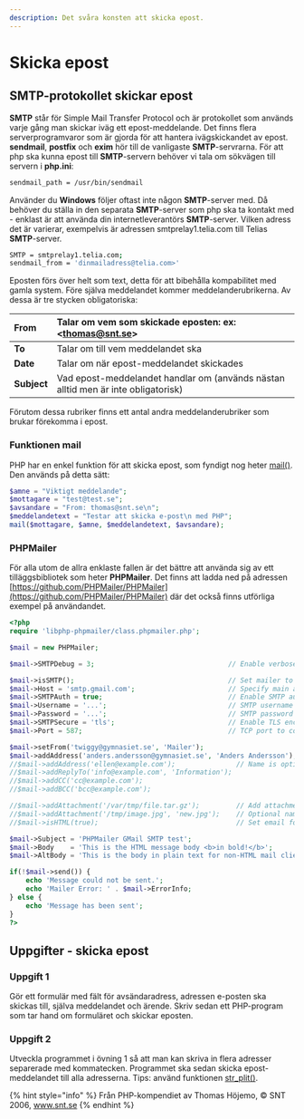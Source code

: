 ```yaml
---
description: Det svåra konsten att skicka epost.
---
```


# Skicka epost

## **SMTP-protokollet skickar epost**

**SMTP** står för Simple Mail Transfer Protocol och är protokollet som används varje gång man skickar iväg ett epost-meddelande. Det finns flera serverprogramvaror som är gjorda för att hantera ivägskickandet av epost. **sendmail**, **postfix** och **exim** hör till de vanligaste **SMTP**-servrarna. För att php ska kunna epost till **SMTP**-servern behöver vi tala om sökvägen till servern i **php.ini**:

```bash
sendmail_path = /usr/bin/sendmail
```

Använder du **Windows** följer oftast inte någon **SMTP**-server med. Då behöver du ställa in den separata **SMTP**-server som php ska ta kontakt med - enklast är att använda din internetleverantörs **SMTP**-server. Vilken adress det är varierar, exempelvis är adressen smtprelay1.telia.com till Telias **SMTP**-server.

```bash
SMTP = smtprelay1.telia.com;
sendmail_from = 'dinmailadress@telia.com>'
```

Eposten förs över helt som text, detta för att bibehålla kompabilitet med gamla system. Före själva meddelandet kommer meddelanderubrikerna. Av dessa är tre stycken obligatoriska:

| **From** | Talar om vem som skickade eposten: ex: &lt;thomas@snt.se&gt; |
| :--- | :--- |
| **To** | Talar om till vem meddelandet ska |
| **Date** | Talar om när epost-meddelandet skickades |
| **Subject** | Vad epost-meddelandet handlar om \(används nästan alltid men är inte obligatorisk\) |

Förutom dessa rubriker finns ett antal andra meddelanderubriker som brukar förekomma i epost.

### **Funktionen mail**

PHP har en enkel funktion för att skicka epost, som fyndigt nog heter [mail\(\)](https://devdocs.io/php/function.mail). Den används på detta sätt:

```php
$amne = "Viktigt meddelande";
$mottagare = "test@test.se";
$avsandare = "From: thomas@snt.se\n";
$meddelandetext = "Testar att skicka e-post\n med PHP";
mail($mottagare, $amne, $meddelandetext, $avsandare);
```

### **PHPMailer**

För alla utom de allra enklaste fallen är det bättre att använda sig av ett tilläggsbibliotek som heter **PHPMailer**. Det finns att ladda ned på adressen [https://github.com/PHPMailer/PHPMailer](https://github.com/PHPMailer/PHPMailer) där det också finns utförliga exempel på användandet.

```php
<?php
require 'libphp-phpmailer/class.phpmailer.php';

$mail = new PHPMailer;

$mail->SMTPDebug = 3;                                 // Enable verbose debug output

$mail->isSMTP();                                      // Set mailer to use SMTP
$mail->Host = 'smtp.gmail.com';                       // Specify main and backup SMTP servers
$mail->SMTPAuth = true;                               // Enable SMTP authentication
$mail->Username = '...';                              // SMTP username
$mail->Password = '...';                              // SMTP password
$mail->SMTPSecure = 'tls';                            // Enable TLS encryption, `ssl` also accepted
$mail->Port = 587;                                    // TCP port to connect to

$mail->setFrom('twiggy@gymnasiet.se', 'Mailer');
$mail->addAddress('anders.andersson@gymnasiet.se', 'Anders Andersson');     // Add a recipient
//$mail->addAddress('ellen@example.com');               // Name is optional
//$mail->addReplyTo('info@example.com', 'Information');
//$mail->addCC('cc@example.com');
//$mail->addBCC('bcc@example.com');

//$mail->addAttachment('/var/tmp/file.tar.gz');         // Add attachments
//$mail->addAttachment('/tmp/image.jpg', 'new.jpg');    // Optional name
//$mail->isHTML(true);                                  // Set email format to HTML

$mail->Subject = 'PHPMailer GMail SMTP test';
$mail->Body    = 'This is the HTML message body <b>in bold!</b>';
$mail->AltBody = 'This is the body in plain text for non-HTML mail clients';

if(!$mail->send()) {
    echo 'Message could not be sent.';
    echo 'Mailer Error: ' . $mail->ErrorInfo;
} else {
    echo 'Message has been sent';
}
?>
```

## Uppgifter - skicka epost

### **Uppgift 1**

Gör ett formulär med fält för avsändaradress, adressen e-posten ska skickas till, själva meddelandet och ärende. Skriv sedan ett PHP-program som tar hand om formuläret och skickar eposten.

### **Uppgift 2**

Utveckla programmet i övning 1 så att man kan skriva in flera adresser separerade med kommatecken. Programmet ska sedan skicka epost-meddelandet till alla adresserna. Tips: använd funktionen [str\_plit\(\)](https://devdocs.io/php/function.str-split).

{% hint style="info" %}
Från PHP-kompendiet av Thomas Höjemo, © SNT 2006, www.snt.se
{% endhint %}

